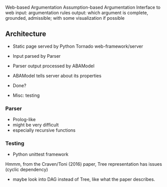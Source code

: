 Web-based Argumentation
Assumption-based Argumentation
Interface to web
input: argumentation rules
output: which argument is complete, grounded, admissible; with some visualization if possible

## Architecture
- Static page served by Python Tornado web-framework/server
- Input parsed by Parser
- Parser output processed by ABAModel
- ABAModel tells server about its properties
- Done?

- Misc: testing

### Parser
- Prolog-like
- might be very difficult
- especially recursive functions

### Testing
- Python unittest framework

Hmmm, from the Craven/Toni (2016) paper, Tree representation has issues (cyclic dependency)
- maybe look into DAG instead of Tree, like what the paper describes.
